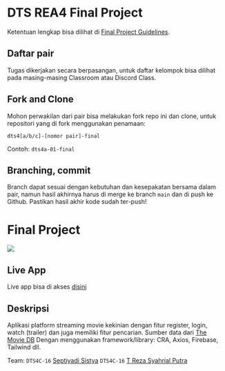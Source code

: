 # DTS REA4 Final Project

Ketentuan lengkap bisa dilihat di [Final Project Guidelines](https://docs.google.com/document/d/122KyWNQ4xxU4aFwWbM4vIfH7LM4AH2CZEZa3YsEHjCk). 

## Daftar pair

Tugas dikerjakan secara berpasangan, untuk daftar kelompok bisa dilihat pada masing-masing Classroom atau Discord Class.

## Fork and Clone

Mohon perwakilan dari pair bisa melakukan fork repo ini dan clone, untuk repositori yang di fork menggunakan penamaan:

`dts4[a/b/c]-[nomor pair]-final`

Contoh: `dts4a-01-final`

## Branching, commit

Branch dapat sesuai dengan kebutuhan dan kesepakatan bersama dalam pair, namun hasil akhirnya harus di merge ke branch `main` dan di push ke Github. Pastikan hasil akhir kode sudah ter-push!

# Final Project

![](https://gfycat.com/unluckyspotlessbichonfrise)

## Live App

Live app bisa di akses [disini](https://chillix-rea4c-16.web.app)

## Deskripsi

Aplikasi platform streaming movie kekinian dengan fitur register, login, watch (trailer) dan juga memiliki fitur pencarian. Sumber data dari [The Movie DB](developers.themoviedb.org/3/)
Dengan menggunakan framework/library: CRA, Axios, Firebase, Tailwind dll.

Team:
`DTS4C-16` [Septiyadi Sistya](https://github.com/septiyadi396)
`DTS4C-16` [T Reza Syahrial Putra](https://github.com/teukureza29)